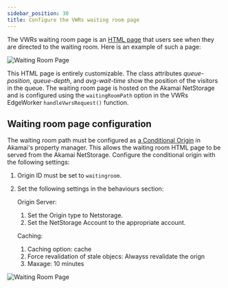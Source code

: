 ```yaml
---
sidebar_position: 30
title: Configure the VWRs waiting room page
---
```


The VWRs waiting room page is an [HTML page](waitingroom) that users see when they are directed to the waiting room. Here is an example of such a page:

![Waiting Room Page](/img/photoniq/vwr/vwr-activity.jpg)

This HTML page is entirely customizable. The class attributes _queue-position_, _queue-depth_, and _avg-wait-time_ show the position of the visitors in the queue. The waiting room page is hosted on the Akamai NetStorage and is configured using the `waitingRoomPath` option in the VWRs EdgeWorker `handleVwrsRequest()` function.

## Waiting room page configuration

The waiting room path must be configured as [a Conditional Origin](https://techdocs.akamai.com/property-mgr/docs/conditional-origins) in Akamai's property manager. This allows the waiting room HTML page to be served from the Akamai NetStorage. Configure the conditional origin with the following settings:

1. Origin ID must be set to `waitingroom`.
2. Set the following settings in the behaviours section:

   Origin Server:

   1. Set the Origin type to Netstorage.
   2. Set the NetStorage Account to the appropriate account.

   Caching:

   1. Caching option: cache
   2. Force revalidation of stale objecs: Alwayss revalidate the orign
   3. Maxage: 10 minutes

![Waiting Room Page](/img/photoniq/vwr/akamai-cond-origin.png)

